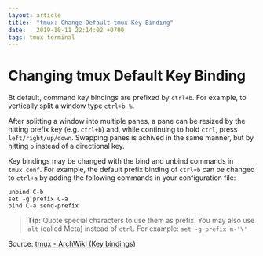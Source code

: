 ```yaml
---
layout: article
title:  "tmux: Change Default tmux Key Binding"
date:   2019-10-11 22:14:02 +0700
tags: tmux terminal
---
```


# Changing tmux Default Key Binding

Bt default, command key bindings are prefixed by `ctrl+b`. For example, to vertically split a window type `ctrl+b %`.

After splitting a window into multiple panes, a pane can be resized by the hitting prefix key (e.g. `ctrl+b`) and, while continuing to hold `ctrl`, press `left/right/up/down`. Swapping panes is achived in the same manner, but by hitting `o` instead of a directional key.

Key bindings may be changed with the bind and unbind commands in `tmux.conf`. For example, the default prefix binding of `ctrl+b` can be changed to `ctrl+a` by adding the following commands in your configuration file:

```
unbind C-b
set -g prefix C-a
bind C-a send-prefix
```

> **Tip:** Quote special characters to use them as prefix. You may also use `alt` (called Meta) instead of `ctrl`. For example: `set -g prefix m-'\'`

Source: [tmux - ArchWiki (Key bindings)](https://wiki.archlinux.org/index.php/Tmux#Key_bindings)
